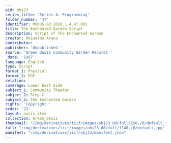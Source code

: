 ```yaml
---
pid: obj23
series_title: 'Series 4: Programming'
folder_number: '47'
identifier: MORUS.GO.2020.1.4.47.001
title: The Enchanted Garden Script
description: Script of The Enchanted Garden
creator: Reinaldo Arana
contributor:
publisher: 'Unpublished '
source: 'Green Oasis Community Garden Records '
_date: '1987'
language: English
type: Script
format_1: Physical
format_2: PDF
relation:
coverage: Lower East Side
subject_1: Community Theater
subject_2: Step-C
subject_3: The Enchanted Garden
rights: 'Copyright '
order: '23'
layout: oasis_item
collection: Green_Oasis
thumbnail: "/img/derivatives/iiif/images/obj23_00/full/250,/0/default.jpg"
full: "/img/derivatives/iiif/images/obj23_00/full/1140,/0/default.jpg"
manifest: "/img/derivatives/iiif/obj23/manifest.json"
---
```

